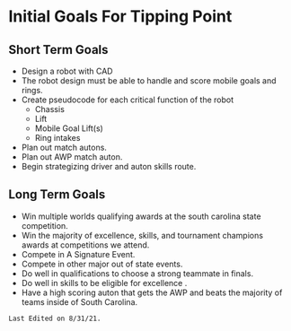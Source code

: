 # Initial Goals For Tipping Point

## Short Term Goals
- Design a robot with CAD 
- The robot design must be able to handle and score mobile goals and rings.
- Create pseudocode for each critical function of the robot
    - Chassis
    - Lift
    - Mobile Goal Lift(s)
    - Ring intakes
- Plan out match autons.
- Plan out AWP match auton.
- Begin strategizing driver and auton skills route.

## Long Term Goals
- Win multiple worlds qualifying awards at the south carolina state competition.
- Win the majority of excellence, skills, and tournament champions awards at competitions we attend.
- Compete in A Signature Event.
- Compete in other major out of state events.
- Do well in qualifications to choose a strong teammate in finals.
- Do well in skills to be eligible for excellence .
- Have a high scoring auton that gets the AWP and beats the majority of teams inside of South Carolina.

```{important}
Last Edited on 8/31/21.
```